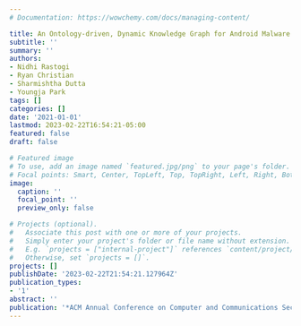 ```yaml
---
# Documentation: https://wowchemy.com/docs/managing-content/

title: An Ontology-driven, Dynamic Knowledge Graph for Android Malware
subtitle: ''
summary: ''
authors:
- Nidhi Rastogi
- Ryan Christian
- Sharmishtha Dutta
- Youngja Park
tags: []
categories: []
date: '2021-01-01'
lastmod: 2023-02-22T16:54:21-05:00
featured: false
draft: false

# Featured image
# To use, add an image named `featured.jpg/png` to your page's folder.
# Focal points: Smart, Center, TopLeft, Top, TopRight, Left, Right, BottomLeft, Bottom, BottomRight.
image:
  caption: ''
  focal_point: ''
  preview_only: false

# Projects (optional).
#   Associate this post with one or more of your projects.
#   Simply enter your project's folder or file name without extension.
#   E.g. `projects = ["internal-project"]` references `content/project/deep-learning/index.md`.
#   Otherwise, set `projects = []`.
projects: []
publishDate: '2023-02-22T21:54:21.127964Z'
publication_types:
- '1'
abstract: ''
publication: '*ACM Annual Conference on Computer and Communications Security*'
---
```


